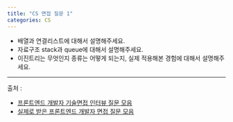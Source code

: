 ```yaml
---
title: "CS 면접 질문 1"
categories: CS
---
```


- 배열과 연결리스트에 대해서 설명해주세요.
- 자료구조 stack과 queue에 대해서 설명해주세요.
- 이진트리는 무엇인지 종류는 어떻게 되는지, 실제 적용해본 경험에 대해서 설명해주세요.

---

출처 :

- [프론트엔드 개발자 기술면접 인터뷰 질문 모음](https://realmojo.tistory.com/300)
- [실제로 받은 프론트엔드 개발자 면접 질문 모음](https://xiubindev.tistory.com/119)
